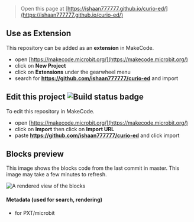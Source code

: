 
> Open this page at [https://ishaan777777.github.io/curio-ed/](https://ishaan777777.github.io/curio-ed/)

## Use as Extension

This repository can be added as an **extension** in MakeCode.

* open [https://makecode.microbit.org/](https://makecode.microbit.org/)
* click on **New Project**
* click on **Extensions** under the gearwheel menu
* search for **https://github.com/ishaan777777/curio-ed** and import

## Edit this project ![Build status badge](https://github.com/ishaan777777/curio-ed/workflows/MakeCode/badge.svg)

To edit this repository in MakeCode.

* open [https://makecode.microbit.org/](https://makecode.microbit.org/)
* click on **Import** then click on **Import URL**
* paste **https://github.com/ishaan777777/curio-ed** and click import

## Blocks preview

This image shows the blocks code from the last commit in master.
This image may take a few minutes to refresh.

![A rendered view of the blocks](https://github.com/ishaan777777/curio-ed/raw/master/.github/makecode/blocks.png)

#### Metadata (used for search, rendering)

* for PXT/microbit
<script src="https://makecode.com/gh-pages-embed.js"></script><script>makeCodeRender("{{ site.makecode.home_url }}", "{{ site.github.owner_name }}/{{ site.github.repository_name }}");</script>
